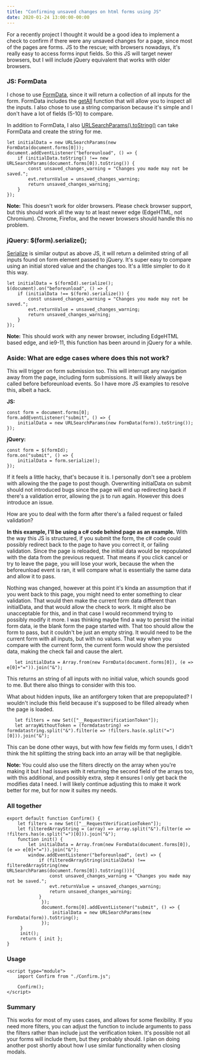 ```yaml
---
title: "Confirming unsaved changes on html forms using JS"
date: 2020-01-24 13:00:00-00:00
---
```


For a recently project I thought it would be a good idea to implement a check to confirm if there were any unsaved changes for a page, since most of the pages are forms. JS to the rescue; with browsers nowadays, it's really easy to access forms input fields. So this JS will target newer browsers, but I will include jQuery equivalent that works with older browsers.

 ### JS: FormData
I chose to use [FormData](https://developer.mozilla.org/en-US/docs/Web/API/FormData), since it will return a collection of all inputs for the form. FormData includes the [getAll](https://developer.mozilla.org/en-US/docs/Web/API/FormData/getAll) function that will allow you to inspect all the inputs. I also chose to use a string comparison because it's simple and I don't have a lot of fields (5-10) to compare. 

In addition to FormData, I also [URLSearchParams().toString()](https://developer.mozilla.org/en-US/docs/Web/API/URLSearchParams/toString) can take FormData and create the string for me. 

    let initialData = new URLSearchParams(new FormData(document.forms[0]));	
    document.addEventListener("beforeunload", () => {
        if (initialData.toString() !== new URLSearchParams(document.forms[0]).toString()) {
            const unsaved_changes_warning = "Changes you made may not be saved.";
            evt.returnValue = unsaved_changes_warning;
            return unsaved_changes_warning;
        }
    });

**Note:** This doesn't work for older browsers. Please check browser support, but this should work all the way to at least newer edge (EdgeHTML, not Chromium). Chrome, Firefox, and the newer browsers should handle this no problem.

### jQuery: $(form).serialize();
[Serialize](https://api.jquery.com/serialize/) is similar output as above JS, it will return a delimited string of all inputs found on form element passed to jQuery. It's super easy to compare using an initial stored value and the changes too. It's a little simpler to do it this way.

    let initialData = $(formId).serialize();	
    $(document).on("beforeunload", () => {
        if (initialData !== $(form).serialize()) {
            const unsaved_changes_warning = "Changes you made may not be saved.";
            evt.returnValue = unsaved_changes_warning;
            return unsaved_changes_warning;
        }
    });


**Note:** This should work with any newer browser, including EdgeHTML based edge, and ie9-11, this function has been around in jQuery for a while.

### Aside: What are edge cases where does this not work?

This will trigger on form submission too. This will interrupt any navigation away from the page, including form submissions. It will likely always be called before beforeunload events. So I have more JS examples to resolve this, albeit a hack.
	
**JS:**

    const form = document.forms[0];
    form.addEventListener("submit", () => {
        initialData = new URLSearchParams(new FormData(form)).toString());
    });

**jQuery:**

    const form = $(formId);
    form.on("submit", () => {
        initialData = form.serialize();
    });

If it feels a little hacky, that's because it is. I personally don't see a problem with allowing the the page to post though. Overwriting initialData on submit should not introduced bugs since the page will end up redirecting back if there's a validation error, allowing the js to run again. However this does introduce an issue.
	   

How are you to deal with the form after there's a failed request or failed validation? 
    
**In this example, I'll be using a c# code behind page as an example.** With the way this JS is structured, if you submit the form, the c# code could possibly redirect back to the page to have you correct it, or failing validation. Since the page is reloaded, the initial data would be repopulated with the data from the previous request. That means if you click cancel or try to leave the page, you will lose your work, because the when the beforeunload event is ran, it will compare what is essentially the same data and allow it to pass. 

Nothing was changed, however at this point it's kinda an assumption that if you went back to this page, you might need to enter something to clear validation. That would then make the current form data different than initialData, and that would allow the check to work. It might also be unacceptable for this, and in that case I would recommend trying to possibly modify it more. I was thinking maybe find a way to persist the initial form data, ie the blank form the page started with. That too should allow the form to pass, but it couldn't be just an empty string. It would need to be the current form with all inputs, but with no values. That way when you compare with the current form, the current form would show the persisted data, making the check fail and cause the alert.

	   let initialData = Array.from(new FormData(document.forms[0]), (e => e[0]+"=")).join("&");

This returns an string of all inputs with no initial value, which sounds good to me. But there also things to consider with this too. 

What about hidden inputs, like an antiforgery token that are prepopulated? I wouldn't include this field because it's supposed to be filled already when the page is loaded.

       let filters = new Set(["__RequestVerificationToken"]);
       let arrayWithoutToken = (formdatastring) => formdatastring.split("&").filter(e => !filters.has(e.split("=")[0])).join("&");

This can be done other ways, but with how few fields my form uses, I didn't think the hit splitting the string back into an array will be that negligible. 

**Note:**  You could also use the filters directly on the array when you're making it but I had issues with it returning the second field of the arrays too, with this additional, and possibly extra, step it ensures I only get back the modifies data I need. I will likely continue adjusting this to make it work better for me, but for now it suites my needs.

### All together

    export default function Confirm() {
        let filters = new Set(["__RequestVerificationToken"]);
        let filteredArrayString = (array) => array.split("&").filter(e => !filters.has(e.split("=")[0])).join("&");
	    function init() {
		    let initialData = Array.from(new FormData(document.forms[0]), (e => e[0]+"=")).join("&");	
		    window.addEventListener("beforeunload", (evt) => {
		        if (filteredArrayString(initialData) !== filteredArrayString(new URLSearchParams(document.forms[0]).toString())){
		            const unsaved_changes_warning = "Changes you made may not be saved.";
		            evt.returnValue = unsaved_changes_warning;
		            return unsaved_changes_warning;
		        }
                 });
                 document.forms[0].addEventListener("submit", () => {
	                 initialData = new URLSearchParams(new FormData(form)).toString();
	             });
	     }
	     init();
	     return { init };
    }

### Usage
    <script type="module">
	    import Confirm from "./Confirm.js";
	    
	    Confirm();
    </script>


### Summary

This works for most of my uses cases, and allows for some flexibility. If you need more filters, you can adjust the function to include arguments to pass the filters rather than include just the verification token. It's possible not all your forms will include them, but they probably should. I plan on doing another post shortly about how I use similar functionality when closing modals.